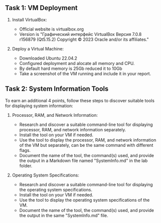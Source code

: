## Task 1: VM Deployment

1. Install VirtualBox:
   - Official website is virtualbox.org
   - Version is "Графический интерфейс VirtualBox
Версия 7.0.8 r156879 (Qt5.15.2)
Copyright © 2023 Oracle and/or its affiliates."

2. Deploy a Virtual Machine:
   - Downloaded Ubuntu 22.04.2
   - Configured deployment and alocate all memory and CPU.
   - By default hard memory is 25Gb reduced it to 10Gb
   - Take a screenshot of the VM running and include it in your report.

## Task 2: System Information Tools

To earn an additional 4 points, follow these steps to discover suitable tools for displaying system information:

1. Processor, RAM, and Network Information:
   - Research and discover a suitable command-line tool for displaying processor, RAM, and network information separately.
   - Install the tool on your VM if needed.
   - Use the tool to display the processor, RAM, and network information of the VM but separately, can be the same command with different flags.
   - Document the name of the tool, the command(s) used, and provide the output in a Markdown file named "SystemInfo.md" in the lab folder.

2. Operating System Specifications:
   - Research and discover a suitable command-line tool for displaying the operating system specifications.
   - Install the tool on your VM if needed.
   - Use the tool to display the operating system specifications of the VM.
   - Document the name of the tool, the command(s) used, and provide the output in the same "SystemInfo.md" file.
